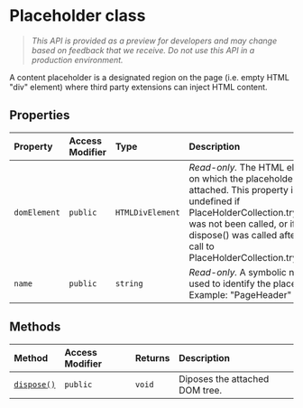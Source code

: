 # Placeholder class





> _This API is provided as a preview for developers and may change based on feedback that we receive.  Do not use this API in a production environment._

A content placeholder is a designated region on the page (i.e. empty HTML "div" element) where third party extensions can inject HTML content.



## Properties

| Property	   | Access Modifier | Type	| Description|
|:-------------|:----|:-------|:-----------|
|`domElement`     | `public` | `HTMLDivElement` | _Read-only._ The HTML element on which the placeholder will be attached. This property is undefined if PlaceHolderCollection.tryAttach() was not been called, or if dispose() was called after the last call to PlaceHolderCollection.tryAttach(). |
|`name`     | `public` | `string` | _Read-only._ A symbolic name used to identify the placeholder. Example: "PageHeader" |




## Methods

| Method	   | Access Modifier | Returns	| Description|
|:-------------|:----|:-------|:-----------|
|[`dispose()`](dispose-placeholder.md)     | `public` | `void` | Diposes the attached DOM tree. |





